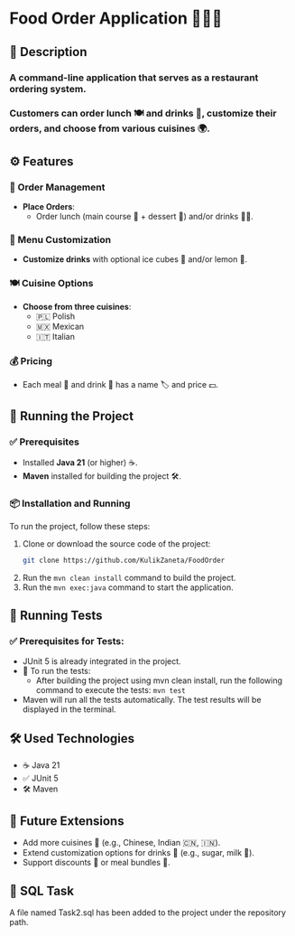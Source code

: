# Food Order Application 🍕🥟🍲

## 📝 Description

### A command-line application that serves as a restaurant ordering system.  
### Customers can order lunch 🍽️ and drinks 🍹, customize their orders, and choose from various cuisines 🌍.

## ⚙️ Features

### 🥘 Order Management
- **Place Orders**:
  - Order lunch (main course 🍝 + dessert 🍰) and/or drinks 🍷🍹.

### 🍋 Menu Customization
- **Customize drinks** with optional ice cubes 🧊 and/or lemon 🍋.

### 🍽️ Cuisine Options
- **Choose from three cuisines**:
  - 🇵🇱 Polish
  - 🇲🇽 Mexican
  - 🇮🇹 Italian

### 💰 Pricing
- Each meal 🍴 and drink 🍷 has a name 🏷️ and price 💵.

## 🚀 Running the Project

### ✅ Prerequisites
- Installed **Java 21** (or higher) ☕.
- **Maven** installed for building the project 🛠️.

### 📦 Installation and Running
To run the project, follow these steps:

1. Clone or download the source code of the project:
   ```bash
   git clone https://github.com/KulikZaneta/FoodOrder

2. Run the `mvn clean install` command to build the project.
3. Run the `mvn exec:java` command to start the application.

## 🧪 Running Tests

### ✅ Prerequisites for Tests:
- JUnit 5 is already integrated in the project.
- 📝 To run the tests:
  - After building the project using mvn clean install, run the following command to execute the tests:
`mvn test`
- Maven will run all the tests automatically. The test results will be displayed in the terminal.

## 🛠️ Used Technologies

- ☕ Java 21
- ✅ JUnit 5
- 🛠️ Maven

## 📄 Future Extensions
- Add more cuisines 🍜 (e.g., Chinese, Indian 🇨🇳, 🇮🇳).
- Extend customization options for drinks 🍹 (e.g., sugar, milk 🥛).
- Support discounts 💸 or meal bundles 🍱.

## 📄 SQL Task
A file named Task2.sql has been added to the project under the repository path.